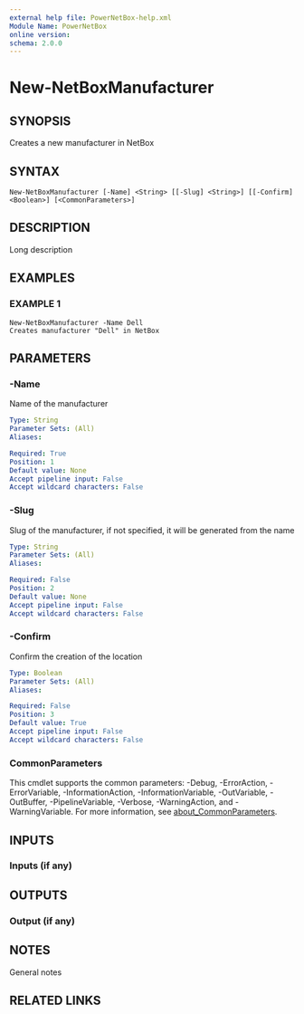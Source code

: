 ```yaml
---
external help file: PowerNetBox-help.xml
Module Name: PowerNetBox
online version:
schema: 2.0.0
---
```


# New-NetBoxManufacturer

## SYNOPSIS
Creates a new manufacturer in NetBox

## SYNTAX

```
New-NetBoxManufacturer [-Name] <String> [[-Slug] <String>] [[-Confirm] <Boolean>] [<CommonParameters>]
```

## DESCRIPTION
Long description

## EXAMPLES

### EXAMPLE 1
```
New-NetBoxManufacturer -Name Dell
Creates manufacturer "Dell" in NetBox
```

## PARAMETERS

### -Name
Name of the manufacturer

```yaml
Type: String
Parameter Sets: (All)
Aliases:

Required: True
Position: 1
Default value: None
Accept pipeline input: False
Accept wildcard characters: False
```

### -Slug
Slug of the manufacturer, if not specified, it will be generated from the name

```yaml
Type: String
Parameter Sets: (All)
Aliases:

Required: False
Position: 2
Default value: None
Accept pipeline input: False
Accept wildcard characters: False
```

### -Confirm
Confirm the creation of the location

```yaml
Type: Boolean
Parameter Sets: (All)
Aliases:

Required: False
Position: 3
Default value: True
Accept pipeline input: False
Accept wildcard characters: False
```

### CommonParameters
This cmdlet supports the common parameters: -Debug, -ErrorAction, -ErrorVariable, -InformationAction, -InformationVariable, -OutVariable, -OutBuffer, -PipelineVariable, -Verbose, -WarningAction, and -WarningVariable. For more information, see [about_CommonParameters](http://go.microsoft.com/fwlink/?LinkID=113216).

## INPUTS

### Inputs (if any)
## OUTPUTS

### Output (if any)
## NOTES
General notes

## RELATED LINKS
